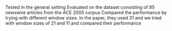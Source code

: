 Tested in the general setting
Evaluated on the dataset consisting of 85 newswire articles from the ACE 2005 corpus
Compared the performance by trying with different window sizes. In the paper, they used 31 and we tried with window sizes of 21 and 11 and compared their performance
